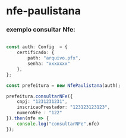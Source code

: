 # nfe-paulistana
### exemplo consultar Nfe: 
```typescript

const auth: Config  = {
    certificado: {
        path: "arquivo.pfx",
        senha: "xxxxxxx"
    },
};

const prefeitura = new NfePaulistana(auth);

prefeitura.consultarNFe({
    cnpj: "1231231231",
    inscricaoPrestador: "123123123123",
    numeroNFe : "122"
}).then(nfe => {
    console.log("consultarNFe",nfe)
});
```
